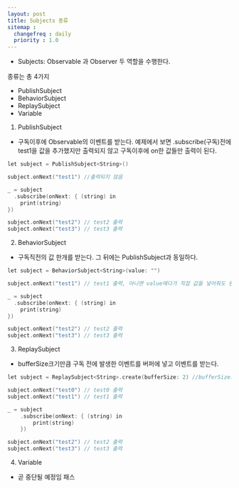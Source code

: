 ```yaml
---
layout: post
title: Subjects 종류
sitemap :
  changefreq : daily
  priority : 1.0
---
```


- Subjects: Observable 과 Observer 두 역할을 수행한다.

종류는 총 4가지
- PublishSubject
- BehaviorSubject
- ReplaySubject
- Variable

1. PublishSubject
- 구독이후에 Observable의 이벤트를 받는다. 예제에서 보면 .subscribe(구독)전에 test1을 값을 추가했지만 출력되지 않고 구독이후에
on한 값들만 출력이 된다.

```c
let subject = PublishSubject<String>()

subject.onNext("test1") //출력되지 않음

_ = subject
  .subscribe(onNext: { (string) in
    print(string)
})

subject.onNext("test2") // test2 출력
subject.onNext("test3") // test3 출력
```

2. BehaviorSubject
- 구독직전의 값 한개를 받는다. 그 뒤에는 PublishSubject과 동일하다.

```c
let subject = BehaviorSubject<String>(value: "")

subject.onNext("test1") // test1 출력, 아니면 value에다가 직접 값을 넣어줘도 된다.

_ = subject
  .subscribe(onNext: { (string) in
    print(string)
})

subject.onNext("test2") // test2 출력
subject.onNext("test3") // test3 출력
```

3. ReplaySubject
- bufferSize크기만큼 구독 전에 발생한 이벤트를 버퍼에 넣고 이벤트를 받는다.

```c
let subject = ReplaySubject<String>.create(bufferSize: 2) //bufferSize크기를 정해줘야함

subject.onNext("test0") // test0 출력
subject.onNext("test1") // test1 출력

_ = subject
    .subscribe(onNext: { (string) in
        print(string)
    })

subject.onNext("test2") // test2 출력
subject.onNext("test3") // test3 출력
```

4. Variable
- 곧 중단될 예정임 패스
